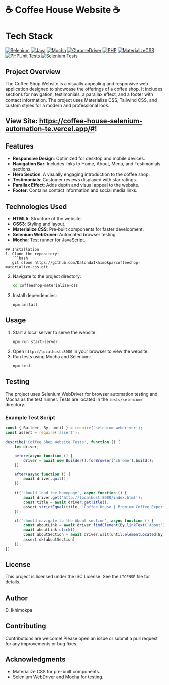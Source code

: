 # ☕️ Coffee House Website ☕️


# Tech Stack

[![Selenium](https://img.shields.io/badge/Selenium-43B02A?style=for-the-badge&logo=Selenium&logoColor=white)](https://selenium.dev)
[![Java](https://img.shields.io/badge/Java-ED8B00?style=for-the-badge&logo=openjdk&logoColor=white)](https://www.java.com)
[![Mocha](https://img.shields.io/badge/Mocha-8D6748?style=for-the-badge&logo=Mocha&logoColor=white)](https://mochajs.org)
[![ChromeDriver](https://img.shields.io/badge/ChromeDriver-4285F4?style=for-the-badge&logo=GoogleChrome&logoColor=white)](https://chromedriver.chromium.org)
[![PHP](https://img.shields.io/badge/PHP-777BB4?style=for-the-badge&logo=php&logoColor=white)](https://www.php.net)
[![MaterializeCSS](https://img.shields.io/badge/Materialize-CSS-ee6e73?logo=material-design&logoColor=white)](https://materializecss.com)
[![PHPUnit Tests](https://github.com/DalondaIkhimokpa/CoffeeHouse-Selenium-Automation-Testing/actions/workflows/phpunit-tests.yml/badge.svg)](https://github.com/DalondaIkhimokpa/CoffeeHouse-Selenium-Automation-Testing/actions/workflows/phpunit-tests.yml)
[![Selenium Tests](https://github.com/DalondaIkhimokpa/CoffeeHouse-Selenium-Automation-Testing/actions/workflows/selenium-tests.yml/badge.svg)](https://github.com/DalondaIkhimokpa/CoffeeHouse-Selenium-Automation-Testing/actions/workflows/selenium-tests.yml)

## Project Overview

The Coffee Shop Website is a visually appealing and responsive web application designed to showcase the offerings of a coffee shop. It includes sections for navigation, testimonials, a parallax effect, and a footer with contact information. The project uses Materialize CSS, Tailwind CSS, and custom styles for a modern and professional look.

## View Site: https://coffee-house-selenium-automation-te.vercel.app/#!

## Features
- **Responsive Design**: Optimized for desktop and mobile devices.
- **Navigation Bar**: Includes links to Home, About, Menu, and Testimonials sections.
- **Hero Section**: A visually engaging introduction to the coffee shop.
- **Testimonials**: Customer reviews displayed with star ratings.
- **Parallax Effect**: Adds depth and visual appeal to the website.
- **Footer**: Contains contact information and social media links.

## Technologies Used
- **HTML5**: Structure of the website.
- **CSS3**: Styling and layout.
- **Materialize CSS**: Pre-built components for faster development.
- **Selenium WebDriver**: Automated browser testing.
- **Mocha**: Test runner for JavaScript.

```
## Installation
1. Clone the repository:
   ```bash
   git clone https://github.com/DalondaIkhimokpa/coffeeshop-materialize-css.git
   ```
2. Navigate to the project directory:
   ```bash
   cd coffeeshop-materialize-css
   ```
3. Install dependencies:
   ```bash
   npm install
   ```

## Usage
1. Start a local server to serve the website:
   ```bash
   npm run start-server
   ```
2. Open `http://localhost:8080` in your browser to view the website.
3. Run tests using Mocha and Selenium:
   ```bash
   npm test
   ```

## Testing
The project uses Selenium WebDriver for browser automation testing and Mocha as the test runner. Tests are located in the `tests/selenium/` directory.

### Example Test Script
```javascript
const { Builder, By, until } = require('selenium-webdriver');
const assert = require('assert');

describe('Coffee Shop Website Tests', function () {
    let driver;

    before(async function () {
        driver = await new Builder().forBrowser('chrome').build();
    });

    after(async function () {
        await driver.quit();
    });

    it('should load the homepage', async function () {
        await driver.get('http://localhost:8080/index.html');
        const title = await driver.getTitle();
        assert.strictEqual(title, 'Coffee House | Premium Coffee Experience');
    });

    it('should navigate to the About section', async function () {
        const aboutLink = await driver.findElement(By.linkText('About'));
        await aboutLink.click();
        const aboutSection = await driver.wait(until.elementLocated(By.id('about')), 5000);
        assert.ok(aboutSection);
    });
});
```

## License
This project is licensed under the ISC License. See the `LICENSE` file for details.

## Author
D. Ikhimokpa

## Contributing
Contributions are welcome! Please open an issue or submit a pull request for any improvements or bug fixes.

## Acknowledgments
- Materialize CSS for pre-built components.
- Selenium WebDriver and Mocha for testing.

